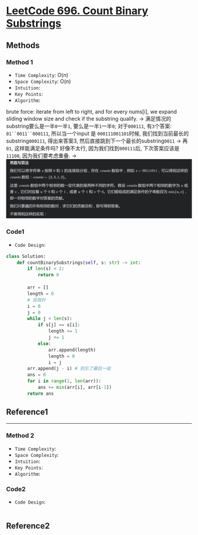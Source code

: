 # [LeetCode 696. Count Binary Substrings](https://leetcode-cn.com/problems/count-binary-substrings/)

## Methods

### Method 1

* `Time Complexity`: O(n)
* `Space Complexity`: O(n)
* `Intuition`:
* `Key Points`:
* `Algorithm`:

brute force: iterate from left to right, and for every nums[i], we expand sliding window size and check if the substring qualify.
->
满足情况的substring要么是一半`0`一半`1`, 要么是一半`1`一半`0`;
对于`000111`, 有`3`个答案: `01``0011``000111`, 所以当一个input 是 `000111001101`时候, 我们找到当前最长的substring`000111`, 得出来答案3, 然后直接跳到下一个最长的substring`0011` -> 再`01`, 这样能满足条件吗? 好像不太行, 因为我们找到`000111`后, 下次答案应该是`11100`, 因为我们要考虑重叠.
->
![121](../../Image/121.png)

### Code1

* `Code Design`:

```python
class Solution:
    def countBinarySubstrings(self, s: str) -> int:
        if len(s) < 2:
            return 0

        arr = []
        length = 0
        # 双指针
        i = 0
        j = 0
        while j < len(s):
            if s[j] == s[i]:
                length += 1
                j += 1
            else:
                arr.append(length)
                length = 0
                i = j
        arr.append(j - i) # 别忘了最后一组
        ans = 0
        for i in range(1, len(arr)):
            ans += min(arr[i], arr[i-1])
        return ans
```

## Reference1

----------------------

### Method 2

* `Time Complexity`:
* `Space Complexity`:
* `Intuition`:
* `Key Points`:
* `Algorithm`:

### Code2

* `Code Design`:

```java


```

## Reference2
